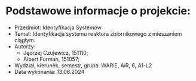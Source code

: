 # Podstawowe informacje o projekcie:
- Przedmiot: Identyfikacja Systemów<br>
- Temat: Identyfikacja systemu reaktora zbiornikowego z mieszaniem ciągłym. <br>
- Autorzy: 
  - Jędrzej Czujewicz, 151110;
  - Albert Furman, 151057;
- Wydział, kierunek, semestr, grupa: WARiE, AiR, 6, A1-L2
- Data wykonania: 13.06.2024
